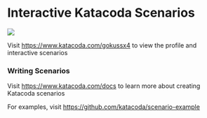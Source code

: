 # Interactive Katacoda Scenarios

[![](http://shields.katacoda.com/katacoda/gokussx4/count.svg)](https://www.katacoda.com/gokussx4 "Get your profile on Katacoda.com")

Visit https://www.katacoda.com/gokussx4 to view the profile and interactive scenarios

### Writing Scenarios
Visit https://www.katacoda.com/docs to learn more about creating Katacoda scenarios

For examples, visit https://github.com/katacoda/scenario-example

